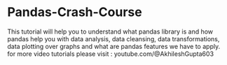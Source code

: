 # Pandas-Crash-Course
This tutorial will help you to understand what pandas library is and how pandas help you with data analysis, data cleansing, data transformations, data
plotting over graphs and what are pandas features we have to apply.
for more video tutorials please visit :
youtube.com/@AkhileshGupta603
